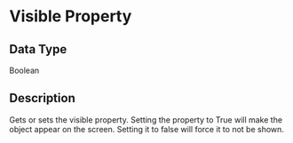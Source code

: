 # Visible Property #
## Data Type ##
Boolean
## Description ##
Gets or sets the visible property. Setting the property to True will make the object appear on the screen. Setting it to false will force it to not be shown.